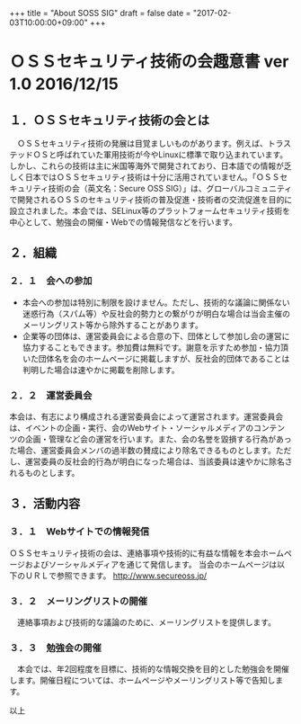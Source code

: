 +++
title = "About SOSS SIG"
draft = false
date = "2017-02-03T10:00:00+09:00"
+++

# ＯＳＳセキュリティ技術の会趣意書 ver 1.0 2016/12/15　
## １．ＯＳＳセキュリティ技術の会とは
　ＯＳＳセキュリティ技術の発展は目覚ましいものがあります。例えば、トラステッドＯＳと呼ばれていた軍用技術が今やLinuxに標準で取り込まれています。しかし、これらの技術は主に米国等海外で開発されており、日本語での情報が乏しく日本ではＯＳＳセキュリティ技術は十分に活用されていません。「ＯＳＳセキュリティ技術の会（英文名：Secure OSS SIG）」は、グローバルコミュニティで開発されるＯＳＳのセキュリティ技術の普及促進・技術者の交流促進を目的に設立されました。本会では、SELinux等のプラットフォームセキュリティ技術を中心として、勉強会の開催・Webでの情報発信などを行います。

## ２．組織
### ２．１　会への参加
- 本会への参加は特別に制限を設けません。ただし、技術的な議論に関係ない迷惑行為（スパム等）や反社会的勢力との繋がりが明白な場合は当会主催のメーリングリスト等から除外することがあります。
- 企業等の団体は、運営委員会による合意の下、団体として参加し会の運営に協力することもできます。参加費は無料です。謝意を示すため参加・協力頂いた団体名を会のホームページに掲載しますが、反社会的団体であることは判明した場合は速やかに掲載を削除します。


### ２．２　運営委員会
本会は、有志により構成される運営委員会によって運営されます。運営委員会は、イベントの企画・実行、会のWebサイト・ソーシャルメディアのコンテンツの企画・管理など会の運営を行います。また、会の名誉を毀損する行為があった場合、運営委員会メンバの過半数の賛成により除名できるものとします。ただし、運営委員の反社会的行為が明白になった場合は、当該委員は速やかに除名されるものとします。


## ３．活動内容
### ３．１　Webサイトでの情報発信
ＯＳＳセキュリティ技術の会は、連絡事項や技術的に有益な情報を本会ホームページおよびソーシャルメディアを通じて発信します。
当会のホームページは以下のＵＲＬで参照できます。
http://www.secureoss.jp/

### ３．２　メーリングリストの開催
　連絡事項および技術的な議論のために、メーリングリストを提供します。

### ３．３　勉強会の開催
　本会では、年2回程度を目標に、技術的な情報交換を目的とした勉強会を開催します。開催日程については、ホームページやメーリングリスト等で告知します。

以上
